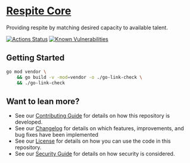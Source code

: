 # [Respite Core](https://github.com/dbtedman/go-link-check)

Providing respite by matching desired capacity to available talent.

[![Actions Status](https://github.com/dbtedman/go-link-check/workflows/test/badge.svg)](https://github.com/dbtedman/go-link-check/actions)
[![Known Vulnerabilities](https://snyk.io/test/github/dbtedman/go-link-check/badge.svg)](https://snyk.io/test/github/dbtedman/go-link-check)

## Getting Started

```bash
go mod vendor \
    && go build -v -mod=vendor -o ./go-link-check \
    && ./go-link-check
```

## Want to lean more?

-   See our [Contributing Guide](CONTRIBUTING.md) for details on how this repository is developed.
-   See our [Changelog](CHANGELOG.md) for details on which features, improvements, and bug fixes have been implemented
-   See our [License](LICENSE.md) for details on how you can use the code in this repository.
-   See our [Security Guide](SECURITY.md) for details on how security is considered.
